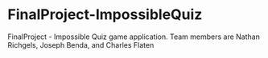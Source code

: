# FinalProject-ImpossibleQuiz
FinalProject - Impossible Quiz game application. Team members are Nathan Richgels, Joseph Benda, and Charles Flaten
